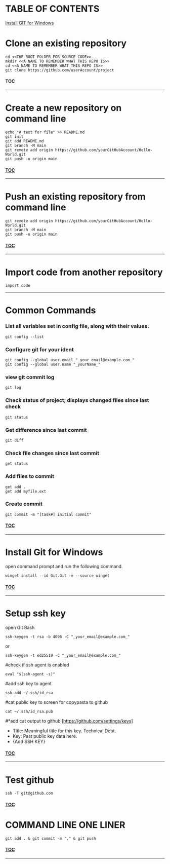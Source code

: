 # TABLE OF CONTENTS
[Install GIT for Windows](#Install-Git-for-Windows)

# Clone an existing repository
```
cd <<THE ROOT FOLDER FOR SOURCE CODE>>
mkdir <<A NAME TO REMEMBER WHAT THIS REPO IS>>
cd <<A NAME TO REMEMBER WHAT THIS REPO IS>>
git clone https://github.com/userAccount/project
```
#### [TOC](#TABLE-OF-CONTENTS)
----
# Create a new repository on command line
```
echo "# text for file" >> README.md
git init
git add README.md
git branch -M main
git remote add origin https://github.com/yourGitHubAccount/Hello-World.git
git push -u origin main
```
#### [TOC](#TABLE-OF-CONTENTS)
----
# Push an existing repository from command line
```
git remote add origin https://github.com/yourGitHubAccount/Hello-World.git
git branch -M main
git push -u origin main
```
#### [TOC](#TABLE-OF-CONTENTS)
----
# Import code from another repository
```
import code
```
----
# Common Commands

### List all variables set in config file, along with their values.
```
git config --list
```
### Configure git for your ident
```
git config --global user.email "_your_email@example.com_"
git config --global user.name "_yourName_"
```
### view git commit log
```
git log
```
### Check status of project; displays changed files since last check
```
git status
```
### Get difference since last commit
```
git diff
```
### Check file changes since last commit
```
get status
```
### Add files to commit
```
get add . 
get add myfile.ext
```
### Create commit
```
git commit -m "[task#] initial commit"
```
#### [TOC](#TABLE-OF-CONTENTS)
----
# Install Git for Windows

open command prompt and run the following command.
```
winget install --id Git.Git -e --source winget
```
#### [TOC](#TABLE-OF-CONTENTS)
----
# Setup ssh key
open Git Bash
```
ssh-keygen -t rsa -b 4096 -C "_your_email@example.com_"
```
or
```
ssh-keygen -t ed25519 -C "_your_email@example.com_"
```
#check if ssh agent is enabled
```
eval "$(ssh-agent -s)"
```
#add ssh key to agent
```
ssh-add ~/.ssh/id_rsa
```
#cat public key to screen for copypasta to github
```
cat ~/.ssh/id_rsa.pub
```
#*add cat output to github
[https://github.com/settings/keys]
* Title: Meaningful title for this key. Technical Debt.
* Key: Past public key data here.
* {Add SSH KEY}
#### [TOC](#TABLE-OF-CONTENTS)
----
# Test github
```
ssh -T git@github.com
```
#### [TOC](#TABLE-OF-CONTENTS)
# COMMAND LINE ONE LINER
```
git add . & git commit -m "." & git push
```
#### [TOC](#TABLE-OF-CONTENTS)
----